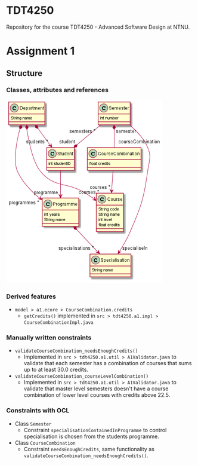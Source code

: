 # TDT4250

Repository for the course TDT4250 - Advanced Software Design at NTNU.



# Assignment 1

## Structure

### Classes, attributes and references

![A1_figure](/figures/A1_plantuml.png)

### Derived features

* `model > a1.ecore > CourseCombination.credits`
  * `getCredits()` implemented in `src > tdt4250.a1.impl > CourseCombinationImpl.java`



### Manually written constraints

* `validateCourseCombination_needsEnoughCredits()`
  * Implemented in `src > tdt4250.a1.util > A1Validator.java` to validate that each semester has a combination of courses that sums up to at least 30.0 credits.
* `validateCourseCombination_courseLevelCombination()`
  * Implemented in `src > tdt4250.a1.util > A1Validator.java` to validate that master level semesters doesn't have a course combination of lower level courses with credits above 22.5.

### Constraints with OCL

* Class `Semester` 
  * Constraint `specialisationContainedInProgramme` to control specialisation is chosen from the students programme.
* Class `CourseCombination`
  * Constraint `needsEnoughCredits`, same functionality as `validateCourseCombination_needsEnoughCredits()`.





